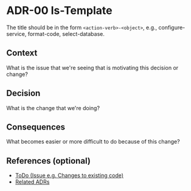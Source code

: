 # ADR-00 Is-Template

The title should be in the form `<action-verb>-<object>`, e.g., configure-service, format-code, select-database.

## Context

What is the issue that we're seeing that is motivating this decision or change?

## Decision

What is the change that we're doing?

## Consequences

What becomes easier or more difficult to do because of this change?

## References (optional)

- [ToDo (Issue e.g. Changes to existing code)]()
- [Related ADRs]()
